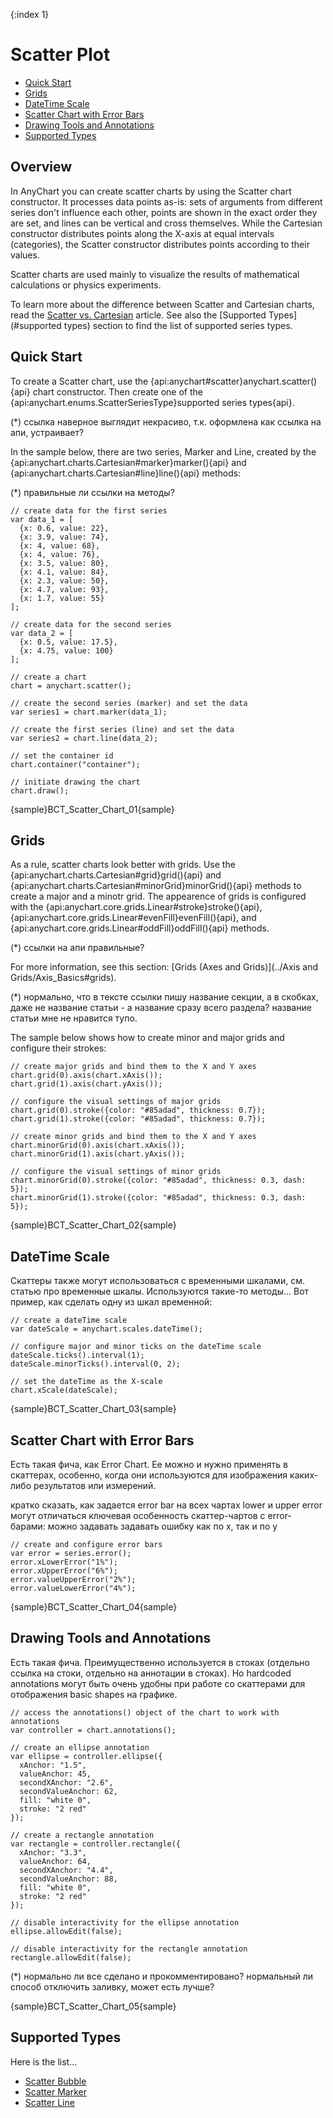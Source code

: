 {:index 1}
# Scatter Plot

* [Quick Start](#quick_start)
* [Grids](#onthefly)
* [DateTime Scale](#datetime_scale)
* [Scatter Chart with Error Bars](#ыcatter_сhart_with_error_bars)
* [Drawing Tools and Annotations](#drawing_tools_and_annotations)
* [Supported Types](#supported_types)

## Overview

In AnyChart you can create scatter charts by using the Scatter chart constructor. It processes data points as-is: sets of arguments from different series don't influence each other, points are shown in the exact order they are set, and lines can be vertical and cross themselves. While the Cartesian constructor distributes points along the X-axis at equal intervals (categories), the Scatter constructor distributes points according to their values.

Scatter charts are used mainly to visualize the results of mathematical calculations or physics experiments.

To learn more about the difference between Scatter and Cartesian charts, read the [Scatter vs. Cartesian](../Architecture/Scatter_vs_Cartesian) article. See also the [Supported Types](#supported types) section to find the list of supported series types.

## Quick Start

To create a Scatter chart, use the {api:anychart#scatter}anychart.scatter(){api} chart constructor. Then create one of the {api:anychart.enums.ScatterSeriesType}supported series types{api}.

(*) ссылка наверное выглядит некрасиво, т.к. оформлена как ссылка на апи, устраивает?

In the sample below, there are two series, Marker and Line, created by the {api:anychart.charts.Cartesian#marker}marker(){api} and {api:anychart.charts.Cartesian#line}line(){api} methods:

(*) правильные ли ссылки на методы?

```
// create data for the first series
var data_1 = [
  {x: 0.6, value: 22},
  {x: 3.9, value: 74},
  {x: 4, value: 68},
  {x: 4, value: 76},
  {x: 3.5, value: 80},
  {x: 4.1, value: 84},
  {x: 2.3, value: 50},
  {x: 4.7, value: 93},
  {x: 1.7, value: 55}
];

// create data for the second series
var data_2 = [
  {x: 0.5, value: 17.5},
  {x: 4.75, value: 100}
];

// create a chart
chart = anychart.scatter();

// create the second series (marker) and set the data
var series1 = chart.marker(data_1);

// create the first series (line) and set the data
var series2 = chart.line(data_2);

// set the container id
chart.container("container");

// initiate drawing the chart
chart.draw();
```

{sample}BCT\_Scatter\_Chart\_01{sample}


## Grids

As a rule, scatter charts look better with grids. Use the {api:anychart.charts.Cartesian#grid}grid(){api} and {api:anychart.charts.Cartesian#minorGrid}minorGrid(){api} methods to create a major and a minotr grid. The appearence of grids is configured with the {api:anychart.core.grids.Linear#stroke}stroke(){api}, {api:anychart.core.grids.Linear#evenFill}evenFill(){api}, and {api:anychart.core.grids.Linear#oddFill}oddFill(){api} methods. 

(*) ссылки на апи правильные?

For more information, see this section: [Grids (Axes and Grids)](../Axis and Grids/Axis_Basics#grids).

(*) нормально, что в тексте ссылки пишу название секции, а в скобках, даже не название статьи - а название сразу всего раздела? название статьи мне не нравится тупо.

The sample below shows how to create minor and major grids and configure their strokes:

```
// create major grids and bind them to the X and Y axes
chart.grid(0).axis(chart.xAxis());
chart.grid(1).axis(chart.yAxis());

// configure the visual settings of major grids
chart.grid(0).stroke({color: "#85adad", thickness: 0.7});
chart.grid(1).stroke({color: "#85adad", thickness: 0.7});

// create minor grids and bind them to the X and Y axes
chart.minorGrid(0).axis(chart.xAxis());
chart.minorGrid(1).axis(chart.yAxis());

// configure the visual settings of minor grids
chart.minorGrid(0).stroke({color: "#85adad", thickness: 0.3, dash: 5});
chart.minorGrid(1).stroke({color: "#85adad", thickness: 0.3, dash: 5});
```

{sample}BCT\_Scatter\_Chart\_02{sample}


## DateTime Scale

Скаттеры также могут использоваться с временными шкалами, см. статью про временные шкалы.
Используются такие-то методы...
Вот пример, как сделать одну из шкал временной:

```
// create a dateTime scale
var dateScale = anychart.scales.dateTime();

// configure major and minor ticks on the dateTime scale
dateScale.ticks().interval(1);
dateScale.minorTicks().interval(0, 2);

// set the dateTime as the X-scale
chart.xScale(dateScale);
```

{sample}BCT\_Scatter\_Chart\_03{sample}

## Scatter Chart with Error Bars

Есть такая фича, как Error Chart. Ее можно и нужно применять в скаттерах, особенно, когда они используются для изображения каких-либо результатов или измерений.

кратко сказать, как задается error bar
на всех чартах lower и upper error могут отличаться
ключевая особенность скаттер-чартов с error-барами: можно задавать задавать ошибку как по x, так и по y

```
// create and configure error bars
var error = series.error();
error.xLowerError("1%");
error.xUpperError("6%");
error.valueUpperError("2%");
error.valueLowerError("4%");
```

{sample}BCT\_Scatter\_Chart\_04{sample}

## Drawing Tools and Annotations

Есть такая фича. Преимущественно используется в стоках (отдельно ссылка на стоки, отдельно на аннотации в стоках). Но hardcoded annotations могут быть очень удобны при работе со скаттерами для отображения basic shapes на графике.

```
// access the annotations() object of the chart to work with annotations
var controller = chart.annotations();

// create an ellipse annotation
var ellipse = controller.ellipse({
  xAnchor: "1.5",
  valueAnchor: 45,
  secondXAnchor: "2.6",
  secondValueAnchor: 62,
  fill: "white 0",
  stroke: "2 red"
});

// create a rectangle annotation
var rectangle = controller.rectangle({
  xAnchor: "3.3",
  valueAnchor: 64,
  secondXAnchor: "4.4",
  secondValueAnchor: 88,
  fill: "white 0",
  stroke: "2 red"
});

// disable interactivity for the ellipse annotation
ellipse.allowEdit(false);

// disable interactivity for the rectangle annotation
rectangle.allowEdit(false);
```

(*) нормально ли все сделано и прокомментировано? нормальный ли способ отключить заливку, может есть лучше?

{sample}BCT\_Scatter\_Chart\_05{sample}

## Supported Types

Here is the list...

* [Scatter Bubble](Bubble_Chart)
* [Scatter Marker](Marker_Chart)
* [Scatter Line](Line_Chart)